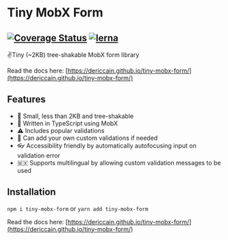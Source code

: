# Tiny MobX Form
[![Coverage Status](https://coveralls.io/repos/github/dericgw/tiny-mobx-form/badge.svg?branch=master)](https://coveralls.io/github/dericgw/tiny-mobx-form?branch=master)
[![lerna](https://img.shields.io/badge/maintained%20with-lerna-cc00ff.svg)](https://lerna.js.org/)
---

✌️Tiny (~2KB) tree-shakable MobX form library

Read the docs here: [https://dericcain.github.io/tiny-mobx-form/](https://dericcain.github.io/tiny-mobx-form/)

## Features
- 🚶 Small, less than 2KB and tree-shakable
- 💪 Written in TypeScript using MobX
- ⚠️ Includes popular validations
- 📝 Can add your own custom validations if needed
- 👓 Accessibility friendly by automatically autofocusing input on validation error
- 🇲🇽 Supports multilingual by allowing custom validation messages to be used

## Installation
`npm i tiny-mobx-form` or `yarn add tiny-mobx-form`

Read the docs here: [https://dericcain.github.io/tiny-mobx-form/](https://dericcain.github.io/tiny-mobx-form/)
